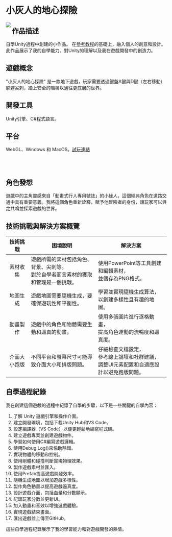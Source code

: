 # 小灰人的地心探險

<p align="center">
  <img src="https://github.com/VickyLWC/MyFirstGame/assets/72549674/1ddf45bd-3ef8-440e-83fc-1273159b61b8" align="left">
</p>

## 作品描述 
自學Unity過程中創建的小作品。
在[參考教程](https://reurl.cc/l7eYjv)的基礎上，融入個人的創意和設計。
此作品展示了我的自學能力、對Unity的理解以及我在遊戲開發中的創造力。

## 遊戲概念
"小灰人的地心探險" 是一款地下遊戲，玩家需要透過鍵盤A鍵與D鍵（左右移動）躲避尖刺，踏上安全的階梯以通往更底層的世界。

## 開發工具
Unity引擎、C#程式語言。

## 平台
WebGL、Windows 和 MacOS。[試玩連結](https://vickylwc.github.io/MyFirstGame/)

</br>
</br>

## 角色發想
遊戲中的主角靈感來自「動畫式行人專用號誌」的小綠人，這個經典角色在道路交通中具有重要意義。我將這個角色重新詮釋，賦予他冒險者的身份，讓玩家可以與之共鳴並探索遊戲的世界。

## 技術挑戰與解決方案概覽
|   技術挑戰  |	困境說明 |	解決方案 |
|   :-----------:  | ------------------------- | ------------------------|
|  素材收集	| 遊戲所需的素材包括角色、背景、尖刺等。</br>對於自學者而言素材的獲取和管理是一個挑戰。| 使用PowerPoint等工具創建和編輯素材，</br>並儲存為PNG格式。|
|  地圖生成	| 遊戲地圖需要隨機生成，要確保遊玩性和平衡性。	| 學習並實現隨機生成算法，</br>以創建多樣性且有趣的地圖。|
|  動畫製作	| 遊戲中的角色和物體需要生動和逼真的動畫。	| 使用多張圖片進行逐格動畫，</br>提高角色運動的流暢度和逼真度。|
|  介面大小跑版	| 不同平台和螢幕尺寸可能導致介面大小和排版問題。	| 仔細檢查文檔設定，</br>參考線上論壇和社群建議，</br>調整UI元素配置和自適應設計以避免跑版問題。|

## 自學過程紀錄
我在創建這個遊戲的過程中紀錄了自學的步驟，以下是一些關鍵的自學內容：

1. 了解 Unity 遊戲引擎和操作介面。
2. 建立開發環境，包括下載Unity Hub和VS Code。
3. 設定編譯器（VS Code）以便更輕鬆地編寫程式碼。
4. 建立遊戲專案並創建遊戲物件。
5. 學習如何使用C#編寫遊戲邏輯。
6. 使用Debug.Log()來協助除錯。
7. 實現物體的移動和控制。
8. 使用剛體和碰撞判斷實現物理效果。
9. 製作遊戲素材並匯入。
10. 使用Prefab提高遊戲開發效率。
11. 隨機生成地圖以增加遊戲多樣性。
12. 製作角色動畫以提高遊戲逼真度。
13. 設計遊戲介面，包括血量和分數顯示。
14. 記錄玩家分數並更新UI。
15. 加入動畫和音效以增強遊戲體驗。
16. 實現遊戲結束畫面。
17. 匯出遊戲並上傳至GitHub。

這些自學過程紀錄展示了我的學習能力和對遊戲開發的熱情。







